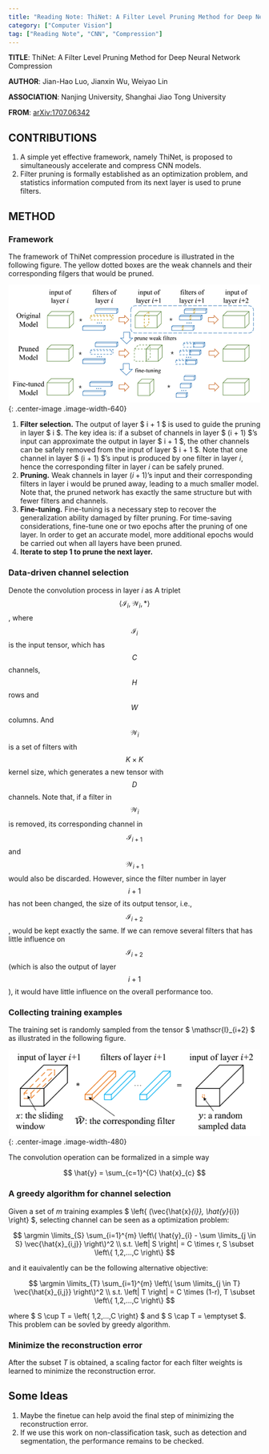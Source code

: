 ```yaml
---
title: "Reading Note: ThiNet: A Filter Level Pruning Method for Deep Neural Network Compression"
category: ["Computer Vision"]
tag: ["Reading Note", "CNN", "Compression"]
---
```


**TITLE**: ThiNet: A Filter Level Pruning Method for Deep Neural Network Compression

**AUTHOR**: Jian-Hao Luo, Jianxin Wu, Weiyao Lin

**ASSOCIATION**: Nanjing University, Shanghai Jiao Tong University

**FROM**: [arXiv:1707.06342](https://arxiv.org/abs/1707.06342)

## CONTRIBUTIONS ##

1. A simple yet effective framework, namely ThiNet, is proposed to simultaneously accelerate and compress CNN models.
2. Filter pruning is formally established as an optimization problem, and statistics information computed from its next layer is used to prune filters.

## METHOD ##

### Framework ###

The framework of ThiNet compression procedure is illustrated in the following figure. The yellow dotted boxes are the weak channels and their corresponding filgers that would be pruned.

![Framework](https://raw.githubusercontent.com/joshua19881228/my_blogs/master/Computer_Vision/Reading_Note/figures/Reading_Note_20170803_ThiNet_0.png "Framework"){: .center-image .image-width-640}

1. **Filter selection.** The output of layer $ i + 1 $ is used to guide the pruning in layer $ i $. The key idea is: if a subset of channels in layer $ (i + 1) $’s input can approximate the output in layer $ i + 1 $, the other channels can be safely removed from the input of layer $ i + 1 $. Note that one channel in layer $ (i + 1) $’s input is produced by one filter in layer $i$, hence the corresponding filter in layer $i$ can be safely pruned.
2. **Pruning.** Weak channels in layer $(i + 1)$’s input and their corresponding filters in layer i would be pruned away, leading to a much smaller model. Note that, the pruned network has exactly the same structure but with fewer filters and channels.
3. **Fine-tuning.** Fine-tuning is a necessary step to recover the generalization ability damaged by filter pruning. For time-saving considerations, fine-tune one or two epochs after the pruning of one layer. In order to get an accurate model, more additional epochs would be carried out when all layers have been pruned.
4. **Iterate to step 1 to prune the next layer.**

### Data-driven channel selection ###

Denote the convolution process in layer $i$ as A triplet $$ \left \langle \mathscr{I}_{i}, \mathscr{W}_{i}, * \right \rangle $$, where $$ \mathscr{I}_{i} $$ is the input tensor, which has $$ C $$ channels, $$ H $$ rows and $$ W $$ columns. And $$ \mathscr{W}_{i} $$ is a set of filters with $$ K \times K $$ kernel size, which generates a new tensor with $$ D $$ channels. Note that, if a filter in $$ \mathscr{W}_{i} $$ is removed, its corresponding channel in $$ \mathscr{I}_{i+1} $$ and $$ \mathscr{W}_{i+1} $$ would also be discarded. However, since the filter number in layer $$ i + 1 $$ has not been changed, the size of its output tensor, i.e., $$ \mathscr{I}_{i+2} $$, would be kept exactly the same. If we can remove several filters that has little influence on $$ \mathscr{I}_{i+2} $$ (which is also the output of layer $$i + 1$$), it would have little influence on the overall performance too.

### Collecting training examples ###

The training set is randomly sampled from the tensor $ \mathscr{I}_{i+2} $ as illustrated in the following figure.

![Sampling](https://raw.githubusercontent.com/joshua19881228/my_blogs/master/Computer_Vision/Reading_Note/figures/Reading_Note_20170803_ThiNet_1.png "Sampling"){: .center-image .image-width-480}

The convolution operation can be formalized in a simple way

$$ \hat{y} = \sum_{c=1}^{C} \hat{x}_{c} $$

### A greedy algorithm for channel selection ###

Given a set of $m$ training examples $ \left\{ (\vec{\hat{x}_{i}}, \hat{y}_{i}) \right\} $, selecting channel can be seen as a optimization problem:

$$ \argmin \limits_{S} \sum_{i=1}^{m} \left\( \hat{y}_{i} - \sum \limits_{j \in S} \vec{\hat{x}_{i,j}} \right\)^2 \\
s.t. \left| S \right| =  C \times r, S \subset \left\{ 1,2,...,C \right\} $$

and it eauivalently can be the following alternative objective:

$$ \argmin \limits_{T} \sum_{i=1}^{m} \left\( \sum \limits_{j \in T} \vec{\hat{x}_{i,j}} \right\)^2 \\
s.t. \left| T \right| =  C \times (1-r), T \subset \left\{ 1,2,...,C \right\} $$

where $ S \cup T = \left\{ 1,2,...,C \right\} $ and $ S \cap T = \emptyset $. This problem can be sovled by greedy algorithm.

### Minimize the reconstruction error ###

After the subset $T$ is obtained, a scaling factor for each filter weights is learned to minimize the reconstruction error. 

## Some Ideas ##

1. Maybe the finetue can help avoid the final step of minimizing the reconstruction error.
2. If we use this work on non-classification task, such as detection and segmentation, the performance remains to be checked.